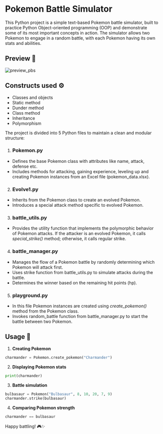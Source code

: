 # Pokemon Battle Simulator
This Python project is a simple text-based Pokemon battle simulator, built to practice Python Object-oriented programming (OOP) and demonstrate some of its most important concepts in action. The simulator allows two Pokemon to engage in a random battle, with each Pokemon having its own stats and abilities.

## Preview 👀
![preview_pbs](https://github.com/vangu1406/PokemonBattleSimulator/assets/156591465/e2ee4b74-f0a4-4003-a1a3-4bf7b56a44c2)

## Constructs used ⚙️

* Classes and objects
* Static method
* Dunder method
* Class method
* Inheritance
* Polymorphism

The project is divided into 5 Python files to maintain a clean and modular structure:

1. ### Pokemon.py
* Defines the base Pokemon class with attributes like name, attack, defense etc.
* Includes methods for attacking, gaining experience, leveling up and creating Pokemon instances from an Excel file (pokemon_data.xlsx).
2. ### Evolve1.py
* Inherits from the Pokemon class to create an evolved Pokemon.
* Introduces a special attack method specific to evolved Pokemon.
3. ### battle_utils.py
* Provides the utility function that implements the polymorphic behavior of Pokemon attacks. If the attacker is an evolved Pokemon, it calls *special_strike()* method; otherwise, it calls regular strike.
4. ### battle_manager.py 
 * Manages the flow of a Pokemon battle by randomly determining which Pokemon will attack first. 
 * Uses strike function from battle_utils.py to simulate attacks during the battle.
 * Determines the winner based on the remaining hit points (hp).
 5. ### playground.py
 * In this file Pokemon instances are created using *create_pokemon()* method from the Pokemon class.
 * Invokes random_battle function from battle_manager.py to start the battle between two Pokemon.

## Usage 👾

1. **Creating Pokemon**
```py
charmander = Pokemon.create_pokemon("Charmander")
```
2. **Displaying Pokemon stats**
```py
print(charmander)
```
3. **Battle simulation**
```py
bulbasaur = Pokemon("Bulbasaur", 8, 10, 20, 7, 9)
charmander.strike(bulbasaur)
```
4. **Comparing Pokemon strength**
```py
charmander == bulbasaur
```

Happy battling! 🎮✨ 
